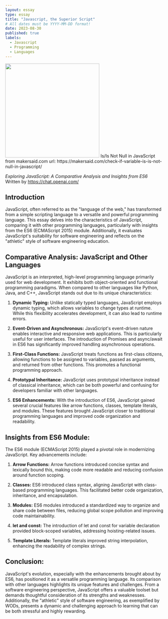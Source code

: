 ```yaml
---
layout: essay
type: essay
title: "Javascript, the Superior Script"
# All dates must be YYYY-MM-DD format!
date: 2023-08-30
published: true
labels:
  - Javascript
  - Programming
  - Languages
---
```


<img width="300px" class="rounded float-start pe-4" src="https://makersaid.com/wp-content/uploads/2022/10/check-if-variable-is-is-not-null-in-javascript-768x432.jpg">
Is/Is Not Null in JavaScript from makersaid.com url: https://makersaid.com/check-if-variable-is-is-not-null-in-javascript/

*Exploring JavaScript: A Comparative Analysis and Insights from ES6* Written by https://chat.openai.com/

## Introduction

JavaScript, often referred to as the "language of the web," has transformed from a simple scripting language to a versatile and powerful programming language. This essay delves into the characteristics of JavaScript, comparing it with other programming languages, particularly with insights from the ES6 (ECMAScript 2015) module. Additionally, it evaluates JavaScript's suitability for software engineering and reflects on the "athletic" style of software engineering education. 

## Comparative Analysis: JavaScript and Other Languages

JavaScript is an interpreted, high-level programming language primarily used for web development. It exhibits both object-oriented and functional programming paradigms. When compared to other languages like Python, Java, and C++, JavaScript stands out due to its unique characteristics:

1. **Dynamic Typing:** Unlike statically typed languages, JavaScript employs dynamic typing, which allows variables to change types at runtime. While this flexibility accelerates development, it can also lead to runtime errors.

2. **Event-Driven and Asynchronous:** JavaScript's event-driven nature enables interactive and responsive web applications. This is particularly useful for user interfaces. The introduction of Promises and async/await in ES6 has significantly improved handling asynchronous operations.
   
3. **First-Class Functions:** JavaScript treats functions as first-class citizens, allowing functions to be assigned to variables, passed as arguments, and returned from other functions. This promotes a functional programming approach.
 
4. **Prototypal Inheritance:** JavaScript uses prototypal inheritance instead of classical inheritance, which can be both powerful and confusing for developers familiar with other languages.
 
5. **ES6 Enhancements:** With the introduction of ES6, JavaScript gained several crucial features like arrow functions, classes, template literals, and modules. These features brought JavaScript closer to traditional programming languages and improved code organization and readability.

## Insights from ES6 Module:

The ES6 module (ECMAScript 2015) played a pivotal role in modernizing JavaScript. Key advancements include:

1. **Arrow Functions:** Arrow functions introduced concise syntax and lexically bound this, making code more readable and reducing confusion around function scoping.
   
2. **Classes:** ES6 introduced class syntax, aligning JavaScript with class-based programming languages. This facilitated better code organization, inheritance, and encapsulation.
   
3. **Modules:** ES6 modules introduced a standardized way to organize and share code between files, reducing global scope pollution and improving code maintainability.
   
4. **let and const:** The introduction of let and const for variable declaration provided block-scoped variables, addressing hoisting-related issues.
   
5. **Template Literals:** Template literals improved string interpolation, enhancing the readability of complex strings.

## Conclusion:

JavaScript's evolution, especially with the enhancements brought about by ES6, has positioned it as a versatile programming language. Its comparison with other languages highlights its unique features and challenges. From a software engineering perspective, JavaScript offers a valuable toolset but demands thoughtful consideration of its strengths and weaknesses. Additionally, the "athletic" style of software engineering, as exemplified by WODs, presents a dynamic and challenging approach to learning that can be both stressful and highly rewarding.
